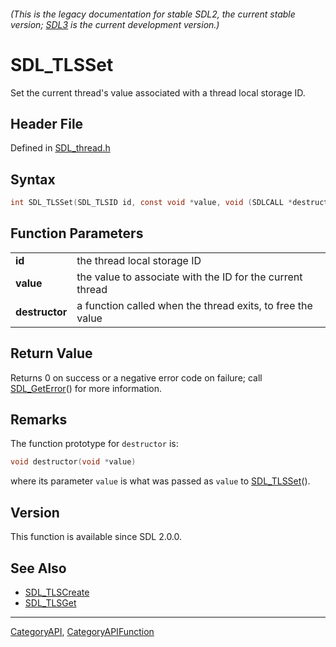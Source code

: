 ###### (This is the legacy documentation for stable SDL2, the current stable version; [SDL3](https://wiki.libsdl.org/SDL3/) is the current development version.)
# SDL_TLSSet

Set the current thread's value associated with a thread local storage ID.

## Header File

Defined in [SDL_thread.h](https://github.com/libsdl-org/SDL/blob/SDL2/include/SDL_thread.h)

## Syntax

```c
int SDL_TLSSet(SDL_TLSID id, const void *value, void (SDLCALL *destructor)(void*));

```

## Function Parameters

|                    |                                                            |
| ------------------ | ---------------------------------------------------------- |
| **id**             | the thread local storage ID                                |
| **value**          | the value to associate with the ID for the current thread  |
| **destructor**     | a function called when the thread exits, to free the value |

## Return Value

Returns 0 on success or a negative error code on failure; call
[SDL_GetError](SDL_GetError)() for more information.

## Remarks

The function prototype for `destructor` is:

```c
void destructor(void *value)
```

where its parameter `value` is what was passed as `value` to
[SDL_TLSSet](SDL_TLSSet)().

## Version

This function is available since SDL 2.0.0.

## See Also

* [SDL_TLSCreate](SDL_TLSCreate)
* [SDL_TLSGet](SDL_TLSGet)

----
[CategoryAPI](CategoryAPI), [CategoryAPIFunction](CategoryAPIFunction)

